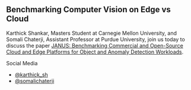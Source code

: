 ## Benchmarking Computer Vision on Edge vs Cloud

Karthick Shankar, Masters Student at Carnegie Mellon University, and Somali Chaterji, Assistant Professor at Purdue University, join us today to discuss the paper [JANUS: Benchmarking Commercial and Open-Source Cloud and Edge Platforms for Object and Anomaly Detection Workloads](https://ieeexplore.ieee.org/abstract/document/9284314).

Social Media

* [@karthick_sh](https://twitter.com/karthick_sh)
* [@somalichaterji](https://twitter.com/somalichaterji)
